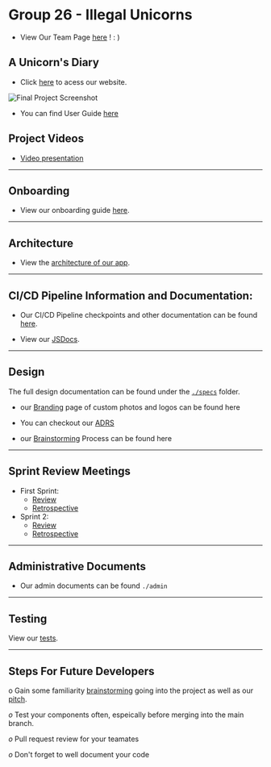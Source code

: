 # Group 26 - Illegal Unicorns

-   View Our Team Page [here](https://github.com/cse110-sp21-group26/cse110-sp21-group26/blob/main/admin/team.md) ! : )

## A Unicorn's Diary

-   Click [here](https://cse110-sp21-group26.github.io/cse110-sp21-group26/source/index.html) to acess our website.

![Final Project Screenshot](https://i.gyazo.com/fd8168fabb1cad7e44e5ef16d2997e90.png)

-   You can find User Guide [here](https://github.com/cse110-sp21-group26/cse110-sp21-group26/blob/main/specs/users/endUserGuide.md)

## Project Videos

-   [Video presentation](https://www.youtube.com/watch?v=KQjHmw3ifk8)

---

## Onboarding

-   View our onboarding guide [here](https://github.com/cse110-sp21-group26/cse110-sp21-group26/tree/main/docs/onboard.md).

---

## Architecture 

- View the [architecture of our app](./specs/architecture/architecture.md).


---

## CI/CD Pipeline Information and Documentation:

-   Our CI/CD Pipeline checkpoints and other documentation can be found [here](https://github.com/cse110-sp21-group26/cse110-sp21-group26/tree/main/admin/cipipeline).

-   View our [JSDocs](https://github.com/cse110-sp21-group26/cse110-sp21-group26/tree/main/docs/jsdocs).

---

## Design

The full design documentation can be found under the [`./specs`](https://github.com/cse110-sp21-group26/cse110-sp21-group26/tree/main/specs) folder.

-   our [Branding](https://github.com/cse110-sp21-group26/cse110-sp21-group26/tree/main/admin/branding) page of custom photos and logos can be found here

-   You can checkout our [ADRS](https://github.com/cse110-sp21-group26/cse110-sp21-group26/tree/main/specs/adrs)

-   our [Brainstorming](https://github.com/cse110-sp21-group26/cse110-sp21-group26/tree/main/specs/brainstorm) Process can be found here

---

## Sprint Review Meetings

-   First Sprint:
    -   [Review](https://github.com/cse110-sp21-group26/cse110-sp21-group26/blob/main/admin/meetings/051021-sprint1.md)
    -   [Retrospective](https://github.com/cse110-sp21-group26/cse110-sp21-group26/blob/main/admin/meetings/05182021-retrospective.md)
-   Sprint 2:
    -   [Review](https://github.com/cse110-sp21-group26/cse110-sp21-group26/blob/main/admin/meetings/060121-sprint-2.md)
    -   [Retrospective](https://github.com/cse110-sp21-group26/cse110-sp21-group26/blob/main/admin/meetings/06012021-retrospective.md)

---

## Administrative Documents

-   Our admin documents can be found `./admin`

---

## Testing

View our [tests](https://github.com/cse110-sp21-group26/cse110-sp21-group26/tree/main/source/__tests__).


---

## Steps For Future Developers

o Gain some familiarity [brainstorming](https://github.com/cse110-sp21-group26/cse110-sp21-group26/tree/main/specs/brainstorm) going into the project as well as our [pitch](https://github.com/cse110-sp21-group26/cse110-sp21-group26/tree/main/specs/pitch).

_o_ Test your components often, espeically before merging into the main branch.

_o_ Pull request review for your teamates

_o_ Don't forget to well document your code
